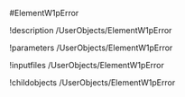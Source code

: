 <!-- MOOSE Object Documentation Stub: Remove this when content is added. -->
#ElementW1pError

!description /UserObjects/ElementW1pError

!parameters /UserObjects/ElementW1pError

!inputfiles /UserObjects/ElementW1pError

!childobjects /UserObjects/ElementW1pError
